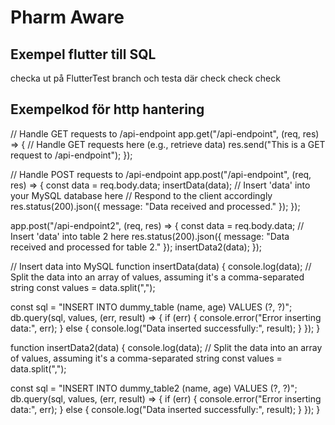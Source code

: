 # Pharm Aware

## Exempel flutter till SQL

checka ut på FlutterTest branch och testa där
check check check
## Exempelkod för http hantering

// Handle GET requests to /api-endpoint
app.get("/api-endpoint", (req, res) => {
// Handle GET requests here (e.g., retrieve data)
res.send("This is a GET request to /api-endpoint");
});

// Handle POST requests to /api-endpoint
app.post("/api-endpoint", (req, res) => {
const data = req.body.data;
insertData(data);
// Insert 'data' into your MySQL database here
// Respond to the client accordingly
res.status(200).json({ message: "Data received and processed." });
});

app.post("/api-endpoint2", (req, res) => {
const data = req.body.data;
// Insert 'data' into table 2 here
res.status(200).json({ message: "Data received and processed for table 2." });
insertData2(data);
});

// Insert data into MySQL
function insertData(data) {
console.log(data);
// Split the data into an array of values, assuming it's a comma-separated string
const values = data.split(",");

const sql = "INSERT INTO dummy_table (name, age) VALUES (?, ?)";
db.query(sql, values, (err, result) => {
if (err) {
console.error("Error inserting data:", err);
} else {
console.log("Data inserted successfully:", result);
}
});
}

function insertData2(data) {
console.log(data);
// Split the data into an array of values, assuming it's a comma-separated string
const values = data.split(",");

const sql = "INSERT INTO dummy_table2 (name, age) VALUES (?, ?)";
db.query(sql, values, (err, result) => {
if (err) {
console.error("Error inserting data:", err);
} else {
console.log("Data inserted successfully:", result);
}
});
}
